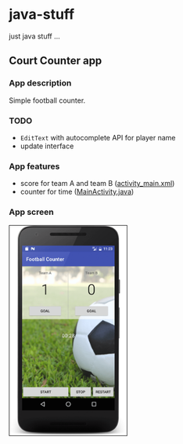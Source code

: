 # java-stuff
just java stuff ...

## Court Counter app

### App description
Simple football counter.

### TODO
+ `EditText` with autocomplete API for player name
+ update interface

### App features
+ score for team A and team B ([activity_main.xml](https://github.com/xR86/java-stuff/blob/master/Android-CourtCounter/app/src/main/res/layout/activity_main.xml))
+ counter for time ([MainActivity.java](https://github.com/xR86/java-stuff/blob/master/Android-CourtCounter/app/src/main/java/io/github/xr86/courtcounter/MainActivity.java))

### App screen
<img src="screen-main.png" alt="App screen" width="240" border="1" />